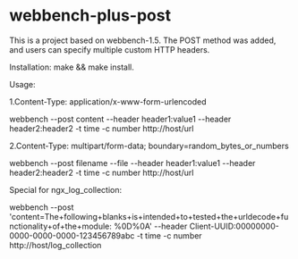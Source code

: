 # webbench-plus-post
This is a project based on webbench-1.5. The POST method was added, and users can specify multiple custom HTTP headers.

Installation:
make && make install.

Usage:

1.Content-Type: application/x-www-form-urlencoded

webbench --post content --header header1:value1 --header header2:header2 -t time -c number http://host/url

2.Content-Type: multipart/form-data; boundary=random_bytes_or_numbers

webbench --post filename --file --header header1:value1 --header header2:header2 -t time -c number http://host/url

Special for ngx_log_collection:

webbench --post 'content=The+following+blanks+is+intended+to+tested+the+urldecode+functionality+of+the+module:           %0D%0A' --header Client-UUID:00000000-0000-0000-0000-123456789abc -t time -c number http://host/log_collection

